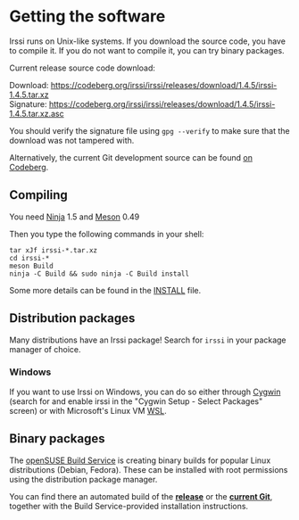 # Getting the software

Irssi runs on Unix-like systems. If you download the source code, you have to compile it. If you do not want to compile it, you can try binary packages.

Current release source code download:

Download: https://codeberg.org/irssi/irssi/releases/download/1.4.5/irssi-1.4.5.tar.xz  
Signature: https://codeberg.org/irssi/irssi/releases/download/1.4.5/irssi-1.4.5.tar.xz.asc  


You should verify the signature file using `gpg --verify` to make sure that the download was not tampered with.

Alternatively, the current Git development source can be found [on Codeberg](https://codeberg.org/irssi/irssi).

## Compiling

You need [Ninja](https://ninja-build.org/) 1.5 and [Meson](https://mesonbuild.com/) 0.49

Then you type the following commands in your shell:

```shell
tar xJf irssi-*.tar.xz
cd irssi-*
meson Build
ninja -C Build && sudo ninja -C Build install
```

Some more details can be found in the [INSTALL](https://codeberg.org/irssi/irssi/src/tag/1.4.5/INSTALL) file.

## Distribution packages

Many distributions have an Irssi package! Search for `irssi` in your package manager of choice.

### Windows

If you want to use Irssi on Windows, you can do so either through [Cygwin](https://www.cygwin.com/install.html) (search for and enable irssi in the "Cygwin Setup - Select Packages" screen) or with Microsoft's Linux VM [WSL](https://learn.microsoft.com/en-us/windows/wsl/).

## Binary packages

The [openSUSE Build Service](https://build.opensuse.org/) is creating binary builds for popular Linux distributions (Debian, Fedora). These can be installed with root permissions using the distribution package manager.

You can find there an automated build of the **[release](https://software.opensuse.org/download.html?project=home:ailin_nemui:irssi-an&package=irssi-an)** or the **[current Git](https://software.opensuse.org/download.html?project=home:ailin_nemui:irssi-git-an&package=irssi-git-an)**, together with the Build Service-provided installation instructions.
